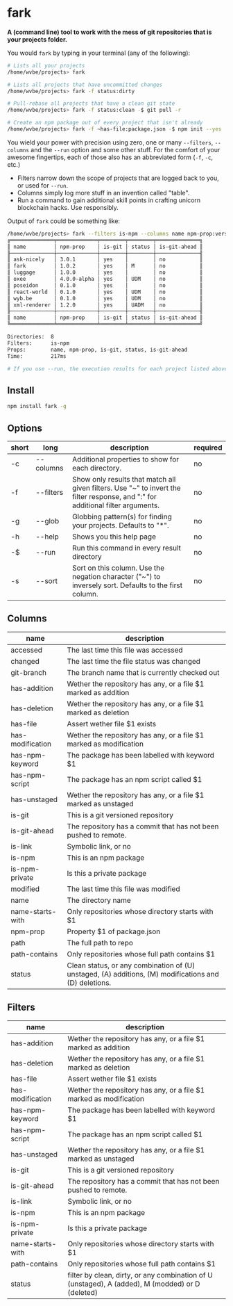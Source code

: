# fark

**A (command line) tool to work with the mess of git repositories that is your projects folder.**

You would `fark` by typing in your terminal (any of the following):

```sh
# Lists all your projects
/home/wvbe/projects> fark

# Lists all projects that have uncommitted changes
/home/wvbe/projects> fark -f status:dirty

# Pull-rebase all projects that have a clean git state
/home/wvbe/projects> fark -f status:clean -$ git pull -r

# Create an npm package out of every project that isn't already
/home/wvbe/projects> fark -f ~has-file:package.json -$ npm init --yes
```

You wield your power with precision using zero, one or many `--filters`, `--columns` and the `--run` option and some
other stuff. For the comfort of your awesome fingertips, each of those also has an abbreviated form (`-f`, `-c`, etc.)

- Filters narrow down the scope of projects that are logged back to you, or used for `--run`.
- Columns simply log more stuff in an invention called "table".
- Run a command to gain additional skill points in crafting unicorn blockchain hacks. Use responsibly.

Output of `fark` could be something like:

```sh
/home/wvbe/projects> fark --filters is-npm --columns name npm-prop:version is-git status is-git-ahead
╔══════════════╤═════════════╤════════╤════════╤══════════════╗
║ name         │ npm-prop    │ is-git │ status │ is-git-ahead ║
╟──────────────┼─────────────┼────────┼────────┼──────────────╢
║ ask-nicely   │ 3.0.1       │ yes    │        │ no           ║
║ fark         │ 1.0.2       │ yes    │ M      │ no           ║
║ luggage      │ 1.0.0       │ yes    │        │ no           ║
║ oxee         │ 4.0.0-alpha │ yes    │ UDM    │ no           ║
║ poseidon     │ 0.1.0       │ yes    │        │ no           ║
║ react-world  │ 0.1.0       │ yes    │ UDM    │ no           ║
║ wyb.be       │ 0.1.0       │ yes    │ UDM    │ no           ║
║ xml-renderer │ 1.2.0       │ yes    │ UADM   │ no           ║
╟──────────────┼─────────────┼────────┼────────┼──────────────╢
║ name         │ npm-prop    │ is-git │ status │ is-git-ahead ║
╚══════════════╧═════════════╧════════╧════════╧══════════════╝

Directories:  8
Filters:      is-npm
Props:        name, npm-prop, is-git, status, is-git-ahead
Time:         217ms

# If you use --run, the execution results for each project listed above are shown here
```

## Install

```sh
npm install fark -g
```

<!-- Start of autogenerated README -->

## Options

| short | long      | description                                                                                                                     | required |
|-------|-----------|---------------------------------------------------------------------------------------------------------------------------------|----------|
| -c    | --columns | Additional properties to show for each directory.                                                                               | no       |
| -f    | --filters | Show only results that match all given filters. Use "~" to invert the filter response, and ":" for additional filter arguments. | no       |
| -g    | --glob    | Globbing pattern(s) for finding your projects. Defaults to "*".                                                                 | no       |
| -h    | --help    | Shows you this help page                                                                                                        | no       |
| -$    | --run     | Run this command in every result directory                                                                                      | no       |
| -s    | --sort    | Sort on this column. Use the negation character ("~") to inversely sort. Defaults to the first column.                          | no       |

## Columns

| name             | description                                                                                           |
|------------------|-------------------------------------------------------------------------------------------------------|
| accessed         | The last time this file was accessed                                                                  |
| changed          | The last time the file status was changed                                                             |
| git-branch       | The branch name that is currently checked out                                                         |
| has-addition     | Wether the repository has any, or a file $1 marked as addition                                        |
| has-deletion     | Wether the repository has any, or a file $1 marked as deletion                                        |
| has-file         | Assert wether file $1 exists                                                                          |
| has-modification | Wether the repository has any, or a file $1 marked as modification                                    |
| has-npm-keyword  | The package has been labelled with keyword $1                                                         |
| has-npm-script   | The package has an npm script called $1                                                               |
| has-unstaged     | Wether the repository has any, or a file $1 marked as unstaged                                        |
| is-git           | This is a git versioned repository                                                                    |
| is-git-ahead     | The repository has a commit that has not been pushed to remote.                                       |
| is-link          | Symbolic link, or no                                                                                  |
| is-npm           | This is an npm package                                                                                |
| is-npm-private   | Is this a private package                                                                             |
| modified         | The last time this file was modified                                                                  |
| name             | The directory name                                                                                    |
| name-starts-with | Only repositories whose directory starts with $1                                                      |
| npm-prop         | Property $1 of package.json                                                                           |
| path             | The full path to repo                                                                                 |
| path-contains    | Only repositories whose full path contains $1                                                         |
| status           | Clean status, or any combination of (U) unstaged, (A) additions, (M) modifications and (D) deletions. |

## Filters

| name             | description                                                                                      |
|------------------|--------------------------------------------------------------------------------------------------|
| has-addition     | Wether the repository has any, or a file $1 marked as addition                                   |
| has-deletion     | Wether the repository has any, or a file $1 marked as deletion                                   |
| has-file         | Assert wether file $1 exists                                                                     |
| has-modification | Wether the repository has any, or a file $1 marked as modification                               |
| has-npm-keyword  | The package has been labelled with keyword $1                                                    |
| has-npm-script   | The package has an npm script called $1                                                          |
| has-unstaged     | Wether the repository has any, or a file $1 marked as unstaged                                   |
| is-git           | This is a git versioned repository                                                               |
| is-git-ahead     | The repository has a commit that has not been pushed to remote.                                  |
| is-link          | Symbolic link, or no                                                                             |
| is-npm           | This is an npm package                                                                           |
| is-npm-private   | Is this a private package                                                                        |
| name-starts-with | Only repositories whose directory starts with $1                                                 |
| path-contains    | Only repositories whose full path contains $1                                                    |
| status           | filter by clean, dirty, or any combination of U (unstaged), A (added), M (modded) or D (deleted) |

